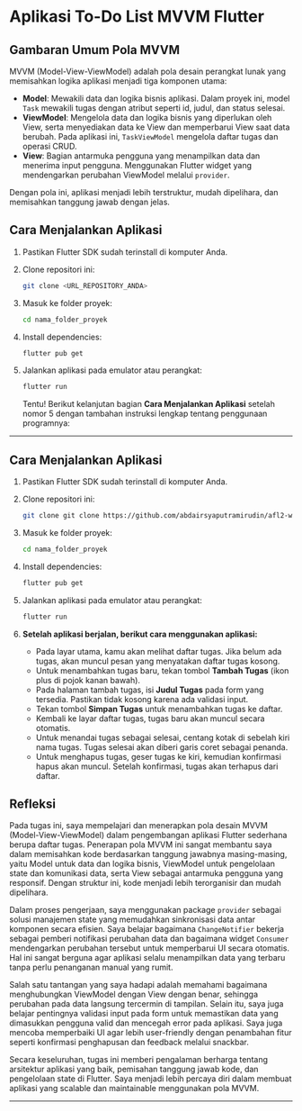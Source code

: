 # Aplikasi To-Do List MVVM Flutter

## Gambaran Umum Pola MVVM

MVVM (Model-View-ViewModel) adalah pola desain perangkat lunak yang memisahkan logika aplikasi menjadi tiga komponen utama:

- **Model**: Mewakili data dan logika bisnis aplikasi. Dalam proyek ini, model `Task` mewakili tugas dengan atribut seperti id, judul, dan status selesai.
- **ViewModel**: Mengelola data dan logika bisnis yang diperlukan oleh View, serta menyediakan data ke View dan memperbarui View saat data berubah. Pada aplikasi ini, `TaskViewModel` mengelola daftar tugas dan operasi CRUD.
- **View**: Bagian antarmuka pengguna yang menampilkan data dan menerima input pengguna. Menggunakan Flutter widget yang mendengarkan perubahan ViewModel melalui `provider`.

Dengan pola ini, aplikasi menjadi lebih terstruktur, mudah dipelihara, dan memisahkan tanggung jawab dengan jelas.

## Cara Menjalankan Aplikasi

1. Pastikan Flutter SDK sudah terinstall di komputer Anda.
2. Clone repositori ini:

   ```bash
   git clone <URL_REPOSITORY_ANDA>
   ```

3. Masuk ke folder proyek:

   ```bash
   cd nama_folder_proyek
   ```

4. Install dependencies:

   ```bash
   flutter pub get
   ```

5. Jalankan aplikasi pada emulator atau perangkat:

   ```bash
   flutter run
   ```

   Tentu! Berikut kelanjutan bagian **Cara Menjalankan Aplikasi** setelah nomor 5 dengan tambahan instruksi lengkap tentang penggunaan programnya:

---

## Cara Menjalankan Aplikasi

1. Pastikan Flutter SDK sudah terinstall di komputer Anda.

2. Clone repositori ini:

   ```bash
   git clone git clone https://github.com/abdairsyaputramirudin/afl2-webdev-todo-abda
   ```

3. Masuk ke folder proyek:

   ```bash
   cd nama_folder_proyek
   ```

4. Install dependencies:

   ```bash
   flutter pub get
   ```

5. Jalankan aplikasi pada emulator atau perangkat:

   ```bash
   flutter run
   ```

6. **Setelah aplikasi berjalan, berikut cara menggunakan aplikasi:**

   - Pada layar utama, kamu akan melihat daftar tugas. Jika belum ada tugas, akan muncul pesan yang menyatakan daftar tugas kosong.
   - Untuk menambahkan tugas baru, tekan tombol **Tambah Tugas** (ikon plus di pojok kanan bawah).
   - Pada halaman tambah tugas, isi **Judul Tugas** pada form yang tersedia. Pastikan tidak kosong karena ada validasi input.
   - Tekan tombol **Simpan Tugas** untuk menambahkan tugas ke daftar.
   - Kembali ke layar daftar tugas, tugas baru akan muncul secara otomatis.
   - Untuk menandai tugas sebagai selesai, centang kotak di sebelah kiri nama tugas. Tugas selesai akan diberi garis coret sebagai penanda.
   - Untuk menghapus tugas, geser tugas ke kiri, kemudian konfirmasi hapus akan muncul. Setelah konfirmasi, tugas akan terhapus dari daftar.

## Refleksi

Pada tugas ini, saya mempelajari dan menerapkan pola desain MVVM (Model-View-ViewModel) dalam pengembangan aplikasi Flutter sederhana berupa daftar tugas. Penerapan pola MVVM ini sangat membantu saya dalam memisahkan kode berdasarkan tanggung jawabnya masing-masing, yaitu Model untuk data dan logika bisnis, ViewModel untuk pengelolaan state dan komunikasi data, serta View sebagai antarmuka pengguna yang responsif. Dengan struktur ini, kode menjadi lebih terorganisir dan mudah dipelihara.

Dalam proses pengerjaan, saya menggunakan package `provider` sebagai solusi manajemen state yang memudahkan sinkronisasi data antar komponen secara efisien. Saya belajar bagaimana `ChangeNotifier` bekerja sebagai pemberi notifikasi perubahan data dan bagaimana widget `Consumer` mendengarkan perubahan tersebut untuk memperbarui UI secara otomatis. Hal ini sangat berguna agar aplikasi selalu menampilkan data yang terbaru tanpa perlu penanganan manual yang rumit.

Salah satu tantangan yang saya hadapi adalah memahami bagaimana menghubungkan ViewModel dengan View dengan benar, sehingga perubahan pada data langsung tercermin di tampilan. Selain itu, saya juga belajar pentingnya validasi input pada form untuk memastikan data yang dimasukkan pengguna valid dan mencegah error pada aplikasi. Saya juga mencoba memperbaiki UI agar lebih user-friendly dengan penambahan fitur seperti konfirmasi penghapusan dan feedback melalui snackbar.

Secara keseluruhan, tugas ini memberi pengalaman berharga tentang arsitektur aplikasi yang baik, pemisahan tanggung jawab kode, dan pengelolaan state di Flutter. Saya menjadi lebih percaya diri dalam membuat aplikasi yang scalable dan maintainable menggunakan pola MVVM.

---
